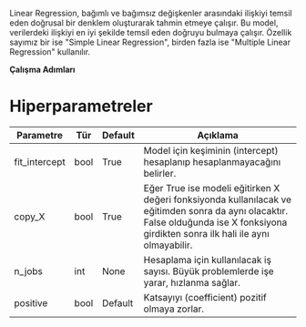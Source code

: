 Linear Regression, bağımlı ve bağımsız değişkenler arasındaki ilişkiyi temsil eden doğrusal bir denklem oluşturarak tahmin etmeye çalışır. Bu model, verilerdeki ilişkiyi en iyi şekilde temsil eden doğruyu bulmaya çalışır. Özellik sayımız bir ise "Simple Linear Regression", birden fazla ise "Multiple Linear Regression" kullanılır.

**Çalışma Adımları**


# Hiperparametreler
| Parametre | Tür | Default | Açıklama |
| - | - | - | - |
| fit_intercept | bool | True | Model için keşiminin (intercept) hesaplanıp hesaplanmayacağını belirler. 
| copy_X | bool | True | Eğer True ise modeli eğitirken X değeri fonksiyonda kullanılacak ve eğitimden sonra da aynı olacaktır. False olduğunda ise X fonksiyona girdikten sonra ilk hali ile aynı olmayabilir. |
| n_jobs |int | None | Hesaplama için kullanılacak iş sayısı. Büyük problemlerde işe yarar, hızlanma sağlar. |
| positive | bool | Default | Katsayıyı (coefficient) pozitif olmaya zorlar. |